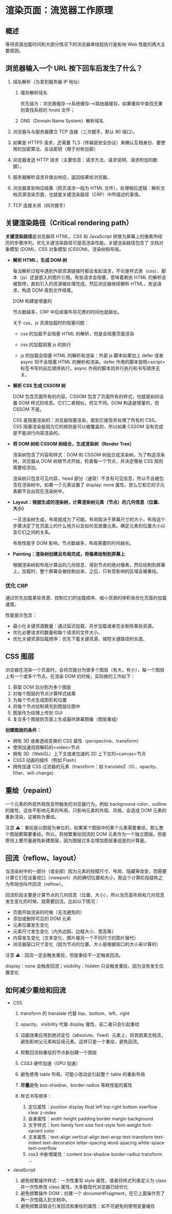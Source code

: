 # 渲染页面：流览器工作原理

## 概述

等待资源加载时间和大部分情况下的浏览器单线程执行是影响 Web 性能的两大主要原因。

## 浏览器输入一个 URL 按下回车后发生了什么？

1. 域名解析（为拿到服务器 IP 地址）

   1. 缓存解析域名

      优先级为：浏览器缓存-->系统缓存-->路由器缓存，如果缓存中查找无果则查找系统的 hosts 文件；

   2. DNS（Domain Name System）解析域名

2. 浏览器与与服务器建立 TCP 连接（三次握手，默认 80 端口）。

3. 如果是 HTTPS 请求，还需要 TLS（传输层安全协议）来确认互相身份、要使用的加密算法、会话密钥（用于对称加密）

4. 浏览器发送 HTTP 请求（主要信息：请求方法、请求说明、请求附加的数据）。

5. 服务器解析请求并做出响应，返回结果给浏览器。

6. 浏览器拿到响应结果（网页请求一般为 HTML 文件），处理相应逻辑：解析文档资源渲染页面，也就是关键渲染路径（CRP）中所描述的事情。

7. TCP 连接关闭（四次握手）

## 关键渲染路径（Critical rendering path）

**关键渲染路径**是浏览器将 HTML，CSS 和 JavaScript 转换为屏幕上的像素所经历的步骤序列。优化关键渲染路径可提高渲染性能。关键渲染路径包含了 文档对象模型 (DOM)，CSS 对象模型 (CSSOM)，渲染树和布局。

- **解析 HTML，生成 DOM 树**

  每当解析过程中遇到外部资源链接时都会发起请求，不论是样式表（css）、脚本（js）还是嵌入的图片引用。有些请求会阻塞，意味着剩余 HTML 的解析会被暂停，直到引入的资源被处理完成。然后浏览器继续解析 HTML，发送请求、构造 DOM 直到文件结尾。

  DOM 构建是增量的

  节点数越多，CRP 中后续事件将花费的时间也就越长。

  关于 css、js 资源加载时的阻塞问题：

  - css 的加载不会阻塞 HTML 的解析，但是会阻塞页面渲染

  - css 的加载阻塞 js 的执行

  - js 的加载会阻塞 HTML 的解析和渲染：外部 js 脚本如果加上 defer 或者 async 则不会阻塞 HTML 的解析和渲染。defer 作用的脚本按照<script\>标签书写的前后顺序执行，async 作用的脚本则并行执行和书写顺序无关。

- **解析 CSS 生成 CSSOM 树**

  DOM 包含页面所有的内容，CSSOM 包含了页面所有的样式，也就是如何设置 DOM 样式的信息。它们二者相似，但又不同。DOM 构造是增量的，但 CSSOM 不是。

  CSS 是阻塞渲染的：浏览器阻塞渲染，直到它接受并处理了所有的 CSS。CSS 阻塞渲染是因为它的规则是可以被覆盖的，所以如果 CSSOM 没有完成是不能进行内容渲染的。

- **将 DOM 树和 CSSOM 树结合，生成渲染树（Render Tree）**

  渲染树包含了内容和样式：DOM 和 CSSOM 树组合成渲染树。为了构造渲染树，浏览器从 DOM 树根节点开始，检查每一个节点，并决定哪些 CSS 规则需要给添加。

  渲染树只包含可见内容，head 部分（通常）不含有可见信息，所以不会被包含在渲染树中。如果一个元素设置了 display: none 属性，那么它和它的子元素都不会出现在渲染树中。

- **Layout：根据生成的渲染树，计算渲染树元素（节点）的几何信息（位置、大小）**

  一旦渲染树生成，布局就成为了可能。布局取决于屏幕尺寸的大小，布局这个步骤决定了在页面上的什么地方以及如何去放置元素。确定元素的位置大小以及它们之间的关系。

  布局性能手 DOM 影响，节点数越多，布局需要的时间越长。

- **Painting：渲染树创建且布局完成，将像素绘制到屏幕上**

  根据渲染树和布局计算出的几何信息，得到节点的绝对像素，然后绘制到屏幕上。加载时，整个屏幕会被绘制出来，之后，只有受影响的区域会被重绘。

### 优化 CRP

通过优先加载某些资源、控制它们的加载顺序、缩小资源的体积来优化页面的加载速度。

性能提示包含：

- 最小化关键资源数量：通过延迟加载、异步加载或者完全剔除某些资源。
- 优化必要请求的数量和每个请求的文件大小。
- 优化关键资源加载顺序：优先下载关键资源，缩短关键路径的长度。

## CSS 图层

浏览器在渲染一个页面时，会将页面分为很多个图层（有大，有小），每一个图层上有一个或多个节点。在渲染 DOM 的时候，实际做的工作如下：

1. 获取 DOM 后分割为多个图层
2. 对每个图层的节点计算样式结果
3. 为每个节点生成图形和位置
4. 将每个节点绘制填充到图层位图中
5. 图层作为纹理上传到 GUI
6. 复合多个图层到页面上生成最终屏幕图像（图层重组）

**创建图层的条件：**

- 拥有 3D 或者透视变换的 CSS 属性（perspective、transform）
- 使用加速视频解码的<video\>节点
- 拥有 3D（WebGL）上下文或者加速的 2D 上下文的<canvas\>节点
- CSS3 动画的插件（例如 Flash）
- 拥有加速 CSS 过滤器的元素（transform：如 translateZ（0）、opacity、filter、will-change）

## 重绘（repaint）

一个元素的外观外观改变所触发的浏览器行为。例如 background-color、outline 的属性，这些不影响元素的布局，只影响元素的外观、风格，会造成 DOM 元素的重新渲染，这被称为重绘。

注意 ⚠️：重绘是以图层为单位的，如果某个图层中的某个元素需要重绘，那么整个图层都需要重绘。所以，将频繁重绘回流的 DOM 元素作为一个独立图层。但是原则上要尽量避免新建图层，因为图层过多会增加图层重组是的计算量。

## 回流（reflow、layout）

当渲染树中的一部分（或全部）因为元素的规模尺寸、布局、隐藏等改变，而需要计算它们在设备视口（viewport）内的确切位置和大小，那这个计算阶段就称之为布局也叫作回流（reflow）。

回流阶段主要是计算节点的几何信息（位置，大小），所以当页面布局和几何信息发生变化的时候，就需要回流。比如以下情况：

- 页面开始渲染的时候（无法避免的）
- 添加或删除可见的 DOM 元素
- 元素位置发生变化
- 元素尺寸发生变化（内外边距、边框大小、宽高等）
- 内容发生变化（文本变化、图片被另一个不同尺寸的图片替代）
- 浏览器窗口尺寸变化（因为节点的位置、大小是根据视口的大小来计算的）

注意 ⚠️：回流一定会触发重绘，但是重绘不一定触发回流。

display：none 会触发回流；visibility：hidden 只会触发重绘，因为没有发生位置变化

## 如何减少重绘和回流

- CSS

  1. transform 的 translate 代替 top、bottom、left、right
  2. opacity、visibility 代替 display 属性，前二者只会引起重绘
  3. 动画效果应用到绝对定位（absolute、fixed）元素上，将其脱离文档流，避免影响父元素和后续元素。这样只是一个重绘，避免回流。
  4. 频繁回流和重绘的节点新创建一个图层
  5. CSS3 硬件加速（GPU 加速）
  6. 避免使用 table 布局，可能小改动会引起整个 table 的重新布局
  7. **尽量**避免 box-shadow、border-radius 等耗性能的属性

  8. 样式书写顺序：

     1. 定位属性：position display float left top right bottom overflow clear z-index
     2. 自身属性：width height padding border margin background
     3. 文字样式：font-family font-size font-style font-weight font-variant color
     4. 文本属性：text-align vertical-align text-wrap text-transform text-indent text-decoration letter-spacing word-spacing white-space text-overflow
     5. css3 中新增属性：content box-shadow border-radius transform ...

- JavaScript

  1. 避免频繁操作样式：一次性重写 style 属性，或者将样式列表定义为 class 并一次性修改 class 属性。大多数现代浏览器已经优化
  2. 避免频繁操作 DOM：创建一个 documentFragment，在它上面操作完了再一次性插入到文档中。
  3. 避免频繁读取会引发回流和重绘的属性：如不可避免则使用变量缓存

